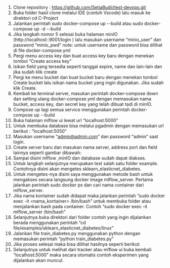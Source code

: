 1. Clone repository : https://github.com/SetiaBudii/test-devops.git
2. Buka folder hasil clone melalui IDE (contoh Vscode) lalu masuk ke direktori cd C-Project
3. Jalankan perintah sudo docker-compose up  --build atau sudo docker-compose up -d --build
4. Jika langkah nomor 5 selesai buka halaman minIO (http://localhost::9001/login ) lalu masukan username “minio_user” dan password “minio_pwd”
   note: untuk username dan password bisa dilihat di file docker-compose.yml
5. Pergi menu access key dan buat access key baru dengan menekan tombol “Create access key”
6. Isikan field yang tersedia seperti tanggal expire, name dan lain-lain dan jika sudah klik create
7. Pergi ke menu bucket dan buat bucket baru dengan menekan tombol Create bucket lalu isikan nama bucket yang ingin digunakan. Jika sudah klik Create.
8. Kembali ke terminal server, masukan perintah docker-compose down dan setting ulang docker-compose.yml dengan memasukan nama bucket, access key, dan secret key yang telah dibuat tadi di minIO.
9. Compose up lagi  semua service menggunakan perintah docker-compose up --build
10. Buka halaman mlflow ui lewat url “localhost:5000”
11. Untuk membuka database bisa melalui pgadmin dengan memasukan url berikut : “localhost:5050”
12. Masukan username “admin@admin.com” dan password “admin” saat login.
13. Create server baru dan masukan nama server, address port dan field lainnya seperti gambar dibawah:
14. Sampai disini mlflow ,minIO dan database sudah dapat diakses.
15. Untuk langkah selanjutnya merupakan test salah satu folder example. Contohnya disini akan mengetes sklearn_elasticnet_diabetes.
16. Untuk mengetes-nya disini saya menggunakan metode bash untuk mengakses secara langsung docker image mlflow_server. Pertama jalankan perintah sudo docker ps dan cari nama container dari mlflow_server.
17. Jika nama kontainer sudah didapat maka jalankan perintah “sudo docker exec -it <nama_kontainer>  /bin/bash” untuk membuka folder atau menjalankan bash pada container. Contoh “sudo docker exec -it mlflow_server  /bin/bash”
18. Selanjutnya buka direktori dari folder contoh yang ingin dijalankan berada menggunakan perintah “cd file/examples/sklearn_elasticnet_diabetes/linux”
19. Jalankan file train_diabetes.py menggunakan python dengan memasukan perintah “python train_diabetes.py”
20. Jika proses selesai maka bisa dilihat hasilnya seperti berikut:
21. Selanjutnya untuk melihat dari tracker atau mlflow ui  buka kembali “localhost:5000” maka secara otomatis contoh eksperimen yang dijalankan akan muncul.
    
